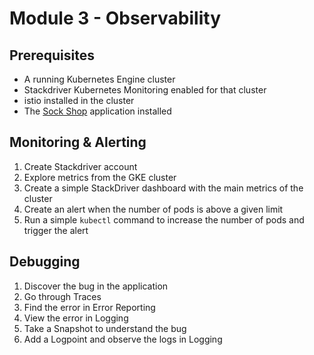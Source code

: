 # Module 3 - Observability

## Prerequisites

* A running Kubernetes Engine cluster
* Stackdriver Kubernetes Monitoring enabled for that cluster
* istio installed in the cluster
* The [Sock Shop](https://microservices-demo.github.io/) application installed

## Monitoring & Alerting

1. Create Stackdriver account
2. Explore metrics from the GKE cluster
3. Create a simple StackDriver dashboard with the main metrics of the cluster
4. Create an alert when the number of pods is above a given limit
5. Run a simple `kubectl` command to increase the number of pods and trigger the alert

## Debugging

1. Discover the bug in the application
2. Go through Traces
3. Find the error in Error Reporting
4. View the error in Logging
5. Take a Snapshot to understand the bug
6. Add a Logpoint and observe the logs in Logging
